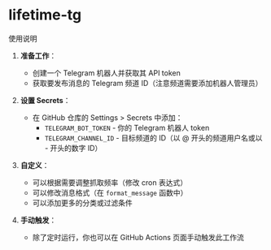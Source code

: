 # lifetime-tg

 使用说明

1. **准备工作**：
   - 创建一个 Telegram 机器人并获取其 API token
   - 获取要发布消息的 Telegram 频道 ID（注意频道需要添加机器人管理员）

2. **设置 Secrets**：
   - 在 GitHub 仓库的 Settings > Secrets 中添加：
     - `TELEGRAM_BOT_TOKEN` - 你的 Telegram 机器人 token
     - `TELEGRAM_CHANNEL_ID` - 目标频道的 ID（以 @ 开头的频道用户名或以 - 开头的数字 ID）

3. **自定义**：
   - 可以根据需要调整抓取频率（修改 cron 表达式）
   - 可以修改消息格式（在 `format_message` 函数中）
   - 可以添加更多的分类或过滤条件

4. **手动触发**：
   - 除了定时运行，你也可以在 GitHub Actions 页面手动触发此工作流
